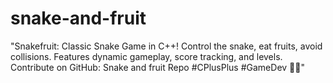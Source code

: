 # snake-and-fruit
"Snakefruit: Classic Snake Game in C++! Control the snake, eat fruits, avoid collisions. Features dynamic gameplay, score tracking, and levels. Contribute on GitHub: Snake and fruit Repo #CPlusPlus #GameDev 🐍🍇"
